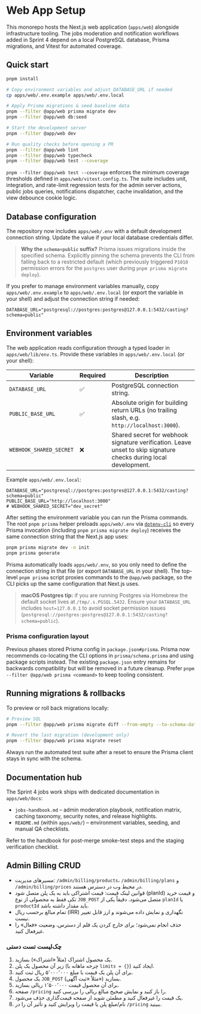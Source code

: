 # Web App Setup

This monorepo hosts the Next.js web application (`apps/web`) alongside infrastructure tooling. The
jobs moderation and notification workflows added in Sprint 4 depend on a local PostgreSQL database,
Prisma migrations, and Vitest for automated coverage.

## Quick start

```bash
pnpm install

# Copy environment variables and adjust DATABASE_URL if needed
cp apps/web/.env.example apps/web/.env.local

# Apply Prisma migrations & seed baseline data
pnpm --filter @app/web prisma migrate dev
pnpm --filter @app/web db:seed

# Start the development server
pnpm --filter @app/web dev

# Run quality checks before opening a PR
pnpm --filter @app/web lint
pnpm --filter @app/web typecheck
pnpm --filter @app/web test --coverage
```

`pnpm --filter @app/web test --coverage` enforces the minimum coverage thresholds defined in
`apps/web/vitest.config.ts`. The suite includes unit, integration, and rate-limit regression tests for
the admin server actions, public jobs queries, notifications dispatcher, cache invalidation, and the
view debounce cookie logic.

## Database configuration

The repository now includes `apps/web/.env` with a default development connection string. Update the
value if your local database credentials differ.

> **Why the `schema=public` suffix?** Prisma issues migrations inside the specified schema. Explicitly pinning the schema prevents the CLI from falling back to a restricted default (which previously triggered `P1010` permission errors for the `postgres` user during `pnpm prisma migrate deploy`).

If you prefer to manage environment variables manually, copy `apps/web/.env.example` to
`apps/web/.env.local` (or export the variable in your shell) and adjust the connection string if
needed:

```env
DATABASE_URL="postgresql://postgres:postgres@127.0.0.1:5432/casting?schema=public"
```
## Environment variables

The web application reads configuration through a typed loader in `apps/web/lib/env.ts`. Provide these variables in `apps/web/.env.local` (or your shell):

| Variable | Required | Description |
| --- | --- | --- |
| `DATABASE_URL` | ✅ | PostgreSQL connection string. |
| `PUBLIC_BASE_URL` | ✅ | Absolute origin for building return URLs (no trailing slash, e.g. `http://localhost:3000`). |
| `WEBHOOK_SHARED_SECRET` | ❌ | Shared secret for webhook signature verification. Leave unset to skip signature checks during local development. |

Example `apps/web/.env.local`:

```env
DATABASE_URL="postgresql://postgres:postgres@127.0.0.1:5432/casting?schema=public"
PUBLIC_BASE_URL="http://localhost:3000"
# WEBHOOK_SHARED_SECRET="dev_secret"
```

After setting the environment variable you can run the Prisma commands. The root `pnpm prisma` helper
preloads `apps/web/.env` via [`dotenv-cli`](https://github.com/entropitor/dotenv-cli) so every Prisma
invocation (including `pnpm prisma migrate deploy`) receives the same connection string that the
Next.js app uses:

```bash
pnpm prisma migrate dev -n init
pnpm prisma generate
```

Prisma automatically loads `apps/web/.env`, so you only need to define the connection string in that
file (or export `DATABASE_URL` in your shell). The top-level `pnpm prisma` script proxies commands to
the `@app/web` package, so the CLI picks up the same configuration that Next.js uses.

> **macOS Postgres tip:** if you are running Postgres via Homebrew the default socket lives at
> `/tmp/.s.PGSQL.5432`. Ensure your `DATABASE_URL` includes `host=127.0.0.1` to avoid socket
> permission issues (`postgresql://postgres:postgres@127.0.0.1:5432/casting?schema=public`).

### Prisma configuration layout

Previous phases stored Prisma config in `package.json#prisma`. Prisma now recommends co-locating the
CLI options in `prisma/schema.prisma` and using package scripts instead. The existing `package.json`
entry remains for backwards compatibility but will be removed in a future cleanup. Prefer
`pnpm --filter @app/web prisma <command>` to keep tooling consistent.

## Running migrations & rollbacks

To preview or roll back migrations locally:

```bash
# Preview SQL
pnpm --filter @app/web prisma migrate diff --from-empty --to-schema-datamodel

# Revert the last migration (development only)
pnpm --filter @app/web prisma migrate reset
```

Always run the automated test suite after a reset to ensure the Prisma client stays in sync with the
schema.

## Documentation hub

The Sprint 4 jobs work ships with dedicated documentation in `apps/web/docs`:

- `jobs-handbook.md` – admin moderation playbook, notification matrix, caching taxonomy, security
  notes, and release highlights.
- `README.md` (within `apps/web/`) – environment variables, seeding, and manual QA checklists.

Refer to the handbook for post-merge smoke-test steps and the staging verification checklist.

## Admin Billing CRUD

- مسیرهای مدیریت: `/admin/billing/products`، `/admin/billing/plans` و `/admin/billing/prices` در محیط وب در دسترس هستند.
- قوانین لینک قیمت: قیمت اشتراکی باید به یک پلن متصل شود (planId) و قیمت خرید تکی فقط به محصولی از نوع `JOB_POST` متصل می‌شود. دقیقاً یکی از `planId` یا `productId` باید مقدار داشته باشد.
- تمام مبالغ برحسب ریال (IRR) نگهداری و نمایش داده می‌شوند و ارز قابل تغییر نیست.
- حذف انجام نمی‌شود؛ برای خارج کردن یک قلم از دسترس، وضعیت «فعال» را غیرفعال کنید.

### چک‌لیست تست دستی

1. یک محصول اشتراک (مثلاً «اشتراک») بسازید.
2. زیر آن محصول یک پلن (چرخه ماهانه با `limits = {}`) ایجاد کنید.
3. برای آن پلن یک قیمت با مبلغ ۵٬۰۰۰٬۰۰۰ ریال ثبت کنید.
4. یک محصول `JOB_POST` (مثلاً «ثبت آگهی») بسازید.
5. برای آن محصول قیمت ۱٬۵۰۰٬۰۰۰ ریالی بسازید.
6. صفحه `/pricing` را باز کنید و نمایش صحیح مبالغ ریالی را بررسی کنید.
7. یک قیمت را غیرفعال کنید و مطمئن شوید از صفحه قیمت‌گذاری حذف می‌شود.
8. نام/مبلغ پلن یا قیمت را ویرایش کنید و تأثیر آن را در `/pricing` ببینید.